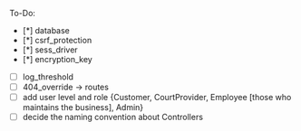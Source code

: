 To-Do:
- [*] database
- [*] csrf_protection
- [*] sess_driver
- [*] encryption_key
- [ ] log_threshold
- [ ] 404_override -> routes
- [ ] add user level and role {Customer, CourtProvider, Employee [those who maintains the business], Admin}
- [ ] decide the naming convention about Controllers